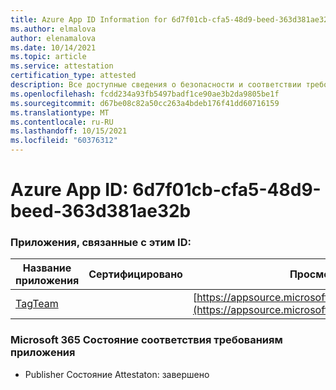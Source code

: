 ```yaml
---
title: Azure App ID Information for 6d7f01cb-cfa5-48d9-beed-363d381ae32b
ms.author: elmalova
author: elenamalova
ms.date: 10/14/2021
ms.topic: article
ms.service: attestation
certification_type: attested
description: Все доступные сведения о безопасности и соответствии требованиям для 6d7f01cb-cfa5-48d9-beed-363d381ae32b.
ms.openlocfilehash: fcdd234a93fb5497badf1ce90ae3b2da9805be1f
ms.sourcegitcommit: d67be08c82a50cc263a4bdeb176f41dd60716159
ms.translationtype: MT
ms.contentlocale: ru-RU
ms.lasthandoff: 10/15/2021
ms.locfileid: "60376312"
---
```

# <a name="azure-app-id-6d7f01cb-cfa5-48d9-beed-363d381ae32b"></a>Azure App ID: 6d7f01cb-cfa5-48d9-beed-363d381ae32b


### <a name="apps-associated-with-this-id"></a>Приложения, связанные с этим ID:
| **Название приложения** | **Сертифицировано** | **Просмотр в AppSource** |
|--------------|---------------|-----------------------|
| [TagTeam](https://docs.microsoft.com/microsoft-365-app-certification/forward/WA200002829) |  | [https://appsource.microsoft.com/product/office/WA200002829](https://appsource.microsoft.com/product/office/WA200002829) |

### <a name="microsoft-365-app-compliance-status"></a>Microsoft 365 Состояние соответствия требованиям приложения
- Publisher Состояние Attestaton: завершено
